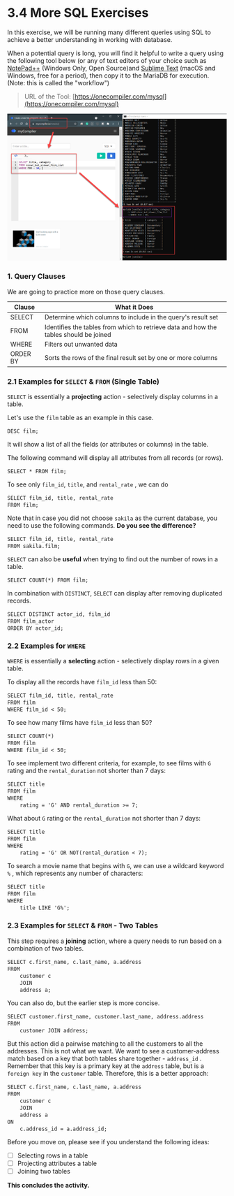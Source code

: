 # 3.4 More SQL Exercises

In this exercise, we will be running many different queries using SQL to achieve a better understanding in working with database. 

When a potential query is long, you will find it helpful to write a query using the following tool below (or any of text editors of your choice such as [NotePad++](https://notepad-plus-plus.org/downloads/) (Windows Only, Open Source)and [Sublime Text](https://www.sublimetext.com/) (macOS and Windows, free for a period), then copy it to the MariaDB for execution. (Note: this is called the "workflow")

> URL of the Tool: [https://onecompiler.com/mysql](https://onecompiler.com/mysql)

<img src="images/image-20210928153022769.png" alt="image-20210928153022769" style="zoom: 67%;" />



### 1. Query Clauses 

We are going to practice more on those query clauses. 

| Clause   | What it Does                                                 |
| -------- | ------------------------------------------------------------ |
| SELECT   | Determine which columns to include in the query's result set |
| FROM     | Identifies the tables from which to retrieve data and how the tables should be joined |
| WHERE    | Filters out unwanted data                                    |
| ORDER BY | Sorts the rows of the final result set by one or more columns |



### 2.1 Examples for `SELECT` & `FROM`  (Single Table)

`SELECT` is essentially a **projecting** action - selectively display columns in a table. 

Let's use the `film` table as an example in this case. 

```mariadb
DESC film;
```

It will show a list of all the fields (or attributes or columns) in the table. 

The following command will display all attributes from all records (or rows). 

```mariadb
SELECT * FROM film;
```

To see only `film_id`, `title`, and `rental_rate` , we can do

```mariadb
SELECT film_id, title, rental_rate
FROM film; 
```

Note that in case you did not choose `sakila` as the current database, you need to use the following commands. **Do you see the difference?** 

```mariadb
SELECT film_id, title, rental_rate
FROM sakila.film; 
```

`SELECT` can also be **useful** when trying to find out the number of rows in a table. 

```mariadb
SELECT COUNT(*) FROM film; 
```

In combination with `DISTINCT`, `SELECT` can display after removing duplicated records. 

```mariadb
SELECT DISTINCT actor_id, film_id
FROM film_actor
ORDER BY actor_id;
```



### 2.2 Examples for `WHERE`

`WHERE` is essentially a **selecting** action - selectively display rows in a given table. 

To display all the records have `film_id` less than 50: 

```mariadb
SELECT film_id, title, rental_rate
FROM film
WHERE film_id < 50; 
```

To see how many films have `film_id` less than 50? 

```mariadb
SELECT COUNT(*)
FROM film
WHERE film_id < 50; 
```

To see implement two different criteria, for example, to see films with `G` rating and the `rental_duration` not shorter than 7 days: 

```mariadb
SELECT title
FROM film
WHERE
	rating = 'G' AND rental_duration >= 7; 
```

What about `G` rating or the `rental_duration` not shorter than 7 days:

```mariadb
SELECT title
FROM film
WHERE
	rating = 'G' OR NOT(rental_duration < 7); 
```

To search a movie name that begins with `G`, we can use a wildcard keyword `%` , which represents any number of characters:

```mariadb
SELECT title
FROM film
WHERE 
	title LIKE 'G%'; 
```



### 2.3 Examples for `SELECT` & `FROM` - Two Tables

This step requires a **joining** action, where a query needs to run based on a combination of two tables. 

```mariadb
SELECT c.first_name, c.last_name, a.address
FROM 
	customer c
	JOIN
	address a; 
```

You can also do, but the earlier step is more concise. 

```mariadb
SELECT customer.first_name, customer.last_name, address.address
FROM 
	customer JOIN address; 
```

But this action did a pairwise matching to all the customers to all the addresses. This is not what we want. We want to see a customer-address match based on a key that both tables share together - `address_id` . Remember that this key is a primary key at the `address` table, but is a `foreign key` in the `customer` table. Therefore, this is a better approach: 

```mariadb
SELECT c.first_name, c.last_name, a.address
FROM 
	customer c
	JOIN
	address a
ON	
	c.address_id = a.address_id; 
```



Before you move on, please see if you understand the following ideas: 

- [ ] Selecting rows in a table
- [ ] Projecting attributes a table 
- [ ] Joining two tables

**This concludes the activity.** 

